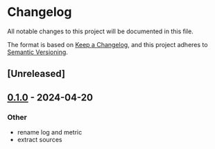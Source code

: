# Changelog
All notable changes to this project will be documented in this file.

The format is based on [Keep a Changelog](https://keepachangelog.com/en/1.0.0/),
and this project adheres to [Semantic Versioning](https://semver.org/spec/v2.0.0.html).

## [Unreleased]

## [0.1.0](https://github.com/jdrouet/mini-agent/releases/tag/mini-agent-source-sysinfo-v0.1.0) - 2024-04-20

### Other
- rename log and metric
- extract sources
